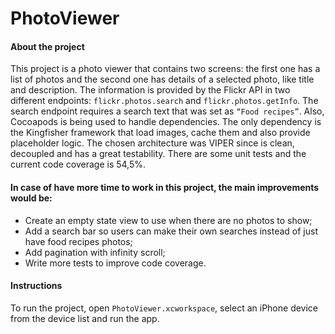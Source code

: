 # PhotoViewer

#### About the project
This project is a photo viewer that contains two screens: the first one has a list of photos and the second one has details of a selected photo, like title and description. The information is provided by the Flickr API in two different endpoints: `flickr.photos.search` and `flickr.photos.getInfo`. The search endpoint requires a search text that was set as `“Food recipes”`. Also, Cocoapods is being used to handle dependencies. The only dependency is the Kingfisher framework that load images, cache them and also provide placeholder logic. The chosen architecture was VIPER since is clean, decoupled and has a great testability. There are some unit tests and the current code coverage is 54,5%.

#### In case of have more time to work in this project, the main improvements would be: 
-  Create an empty state view to use when there are no photos to show;
- Add a search bar so users can make their own searches instead of just have food recipes photos;
- Add pagination with infinity scroll;
- Write more tests to improve code coverage.

#### Instructions
To run the project, open `PhotoViewer.xcworkspace`, select an iPhone device from the device list and run the app.
